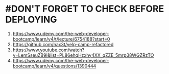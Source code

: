 #DON'T FORGET TO CHECK BEFORE DEPLOYING
===================================================================================

1. https://www.udemy.com/the-web-developer-bootcamp/learn/v4/t/lecture/6754188?start=0
1. https://github.com/nax3t/yelp-camp-refactored
1. https://www.youtube.com/watch?v=LemSseuZB9I&list=PL86ehqHzxhy4XX_qZZE_5mrp38WGZRzTO
1. https://www.udemy.com/the-web-developer-bootcamp/learn/v4/questions/1390444